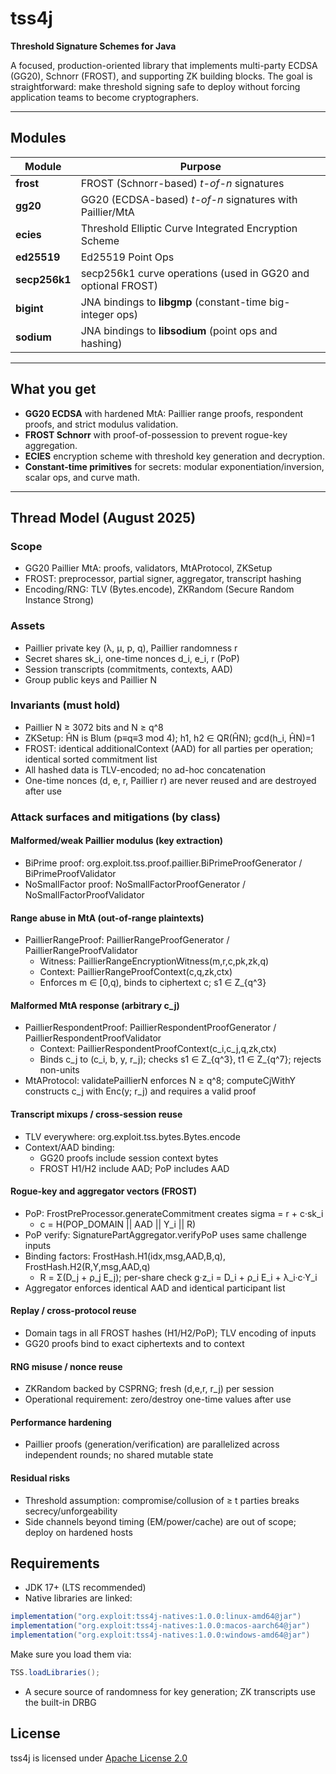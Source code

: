 # tss4j
**Threshold Signature Schemes for Java**

A focused, production-oriented library that implements multi-party ECDSA (GG20), Schnorr (FROST), and supporting ZK building blocks. The goal is straightforward: make threshold signing safe to deploy without forcing application teams to become cryptographers.

---

## Modules

| Module        | Purpose                                                      |
|---------------|--------------------------------------------------------------|
| **frost**     | FROST (Schnorr-based) *t-of-n* signatures                    |
| **gg20**      | GG20 (ECDSA-based) *t-of-n* signatures with Paillier/MtA     |
| **ecies**     | Threshold Elliptic Curve Integrated Encryption Scheme        |
| **ed25519**   | Ed25519 Point Ops                                            |
| **secp256k1** | secp256k1 curve operations (used in GG20 and optional FROST) |
| **bigint**    | JNA bindings to **libgmp** (constant-time big-integer ops)   |
| **sodium**    | JNA bindings to **libsodium** (point ops and hashing)        |

---

## What you get

- **GG20 ECDSA** with hardened MtA: Paillier range proofs, respondent proofs,  and strict modulus validation.
- **FROST Schnorr** with proof-of-possession to prevent rogue-key aggregation.
- **ECIES** encryption scheme with threshold key generation and decryption.
- **Constant-time primitives** for secrets: modular exponentiation/inversion, scalar ops, and curve math.

---
## Thread Model (August 2025)

### Scope
- GG20 Paillier MtA: proofs, validators, MtAProtocol, ZKSetup
- FROST: preprocessor, partial signer, aggregator, transcript hashing
- Encoding/RNG: TLV (Bytes.encode), ZKRandom (Secure Random Instance Strong)

### Assets
- Paillier private key (λ, μ, p, q), Paillier randomness r
- Secret shares sk_i, one-time nonces d_i, e_i, r (PoP)
- Session transcripts (commitments, contexts, AAD)
- Group public keys and Paillier N

### Invariants (must hold)
- Paillier N ≥ 3072 bits and N ≥ q^8
- ZKSetup: ĤN is Blum (p≡q≡3 mod 4); h1, h2 ∈ QR(ĤN); gcd(h_i, ĤN)=1
- FROST: identical additionalContext (AAD) for all parties per operation; identical sorted commitment list
- All hashed data is TLV-encoded; no ad-hoc concatenation
- One-time nonces (d, e, r, Paillier r) are never reused and are destroyed after use

### Attack surfaces and mitigations (by class)

#### Malformed/weak Paillier modulus (key extraction)
  - BiPrime proof: org.exploit.tss.proof.paillier.BiPrimeProofGenerator / BiPrimeProofValidator
  - NoSmallFactor proof: NoSmallFactorProofGenerator / NoSmallFactorProofValidator

#### Range abuse in MtA (out-of-range plaintexts)
  - PaillierRangeProof: PaillierRangeProofGenerator / PaillierRangeProofValidator
    * Witness: PaillierRangeEncryptionWitness(m,r,c,pk,zk,q)
    * Context: PaillierRangeProofContext(c,q,zk,ctx)
    * Enforces m ∈ [0,q), binds to ciphertext c; s1 ∈ Z_{q^3}

#### Malformed MtA response (arbitrary c_j)
  - PaillierRespondentProof: PaillierRespondentProofGenerator / PaillierRespondentProofValidator
    * Context: PaillierRespondentProofContext(c_i,c_j,q,zk,ctx)
    * Binds c_j to (c_i, b, y, r_j); checks s1 ∈ Z_{q^3}, t1 ∈ Z_{q^7}; rejects non-units
  - MtAProtocol: validatePaillierN enforces N ≥ q^8; computeCjWithY constructs c_j with Enc(y; r_j) and requires a valid proof

#### Transcript mixups / cross-session reuse
  - TLV everywhere: org.exploit.tss.bytes.Bytes.encode
  - Context/AAD binding:
    * GG20 proofs include session context bytes
    * FROST H1/H2 include AAD; PoP includes AAD

#### Rogue-key and aggregator vectors (FROST)
  - PoP: FrostPreProcessor.generateCommitment creates sigma = r + c·sk_i
    * c = H(POP_DOMAIN || AAD || Y_i || R)
  - PoP verify: SignaturePartAggregator.verifyPoP uses same challenge inputs
  - Binding factors: FrostHash.H1(idx,msg,AAD,B,q), FrostHash.H2(R,Y,msg,AAD,q)
    * R = Σ(D_j + ρ_j E_j); per-share check g·z_i = D_i + ρ_i E_i + λ_i·c·Y_i
  - Aggregator enforces identical AAD and identical participant list

#### Replay / cross-protocol reuse
  - Domain tags in all FROST hashes (H1/H2/PoP); TLV encoding of inputs
  - GG20 proofs bind to exact ciphertexts and to context

#### RNG misuse / nonce reuse
  - ZKRandom backed by CSPRNG; fresh (d,e,r, r_j) per session
  - Operational requirement: zero/destroy one-time values after use

#### Performance hardening
- Paillier proofs (generation/verification) are parallelized across independent rounds; no shared mutable state

#### Residual risks
- Threshold assumption: compromise/collusion of ≥ t parties breaks secrecy/unforgeability
- Side channels beyond timing (EM/power/cache) are out of scope; deploy on hardened hosts

## Requirements

- JDK 17+ (LTS recommended)
- Native libraries are linked:
```groovy
implementation("org.exploit:tss4j-natives:1.0.0:linux-amd64@jar")
implementation("org.exploit:tss4j-natives:1.0.0:macos-aarch64@jar")
implementation("org.exploit:tss4j-natives:1.0.0:windows-amd64@jar")
```

Make sure you load them via:
```java
TSS.loadLibraries();
```

- A secure source of randomness for key generation; ZK transcripts use the built-in DRBG

## License

tss4j is licensed under [Apache License 2.0](LICENSE)